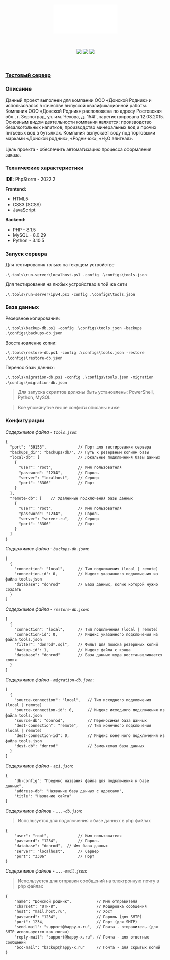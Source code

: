 <br>
<p id="logo" align="center">
    <a href="https://dr.happy-x.ru">
        <img src="images/title.png" width="200" alt="Донской родник"/>
    </a>
</p>
<br>
<p id='stat' align="center">
    <img src='https://img.shields.io/endpoint?style=for-the-badge&url=https://dr.happy-x.ru/api/stat/dev-status.php' />
    <img src='https://img.shields.io/endpoint?style=for-the-badge&url=https://dr.happy-x.ru/api/stat/all-items.php' />
    <img src='https://img.shields.io/endpoint?style=for-the-badge&url=https://dr.happy-x.ru/api/stat/all-users.php' />
</p>
<br>

### [Тестовый сервер][server]

### Описание

Данный проект выполнен для компании ООО «Донской Родник» и использовался в качестве выпуской квалификационной работы. 
Компания ООО «Донской Родник» расположена по адресу Ростовская обл., г. Зерноград, ул. им. Чехова, д. 154Г, зарегистрирована 12.03.2015. 
Основным видом деятельности компании является: производство безалкогольных напитков; производство минеральных вод и прочих питьевых вод в бутылках. 
Компания выпускает воду под торговыми марками «Донской родник», «Родничок», «H<sub>2</sub>O элитная».

Цель проекта - обеспечить автоматизацию процесса оформления заказа.

### Технические характеристики

**IDE:** PhpStorm - 2022.2 

**Frontend:**
+ HTML5
+ CSS3 (SCSS)
+ JavaScript

**Backend:**
+ PHP - 8.1.5
+ MySQL - 8.0.29
+ Python - 3.10.5

### Запуск сервера

Для тестирования только на текущем устройстве

    .\.tools\run-server\localhost.ps1 -config .\configs\tools.json

Для тестирования на любых устройствах в той же сети

    .\.tools\run-server\ipv4.ps1 -config .\configs\tools.json

### База данных

Резервное копирование:

    .\.tools\backup-db.ps1 -config .\configs\tools.json -backups .\configs\backups-db.json

Восстановление копии:

    .\.tools\restore-db.ps1 -config .\configs\tools.json -restore .\configs\restore-db.json

Перенос базы данных:

    .\.tools\migration-db.ps1 -config .\configs\tools.json -migration .\configs\migration-db.json

> Для запуска скриптов должны быть установлены: PowerShell, Python, MySQL

> Все упомянутые выше конфиги описаны ниже

### Конфигурации
*Содержимое файла - `tools.json`*:

    {
      "port": "39153",              // Порт для тестирования сервера 
      "backups_dir": "backups/db/", // Путь к резервным копиям базы
      "local-db": [                 // Локальные подключения базы данных
        {
          "user": "root",           // Имя пользователя
          "password": "1234",       // Пароль
          "server": "localhost",    // Сервер
          "port": "3306"            // Порт
        }
      ],
      "remote-db": [    // Удаленные подключения базы данных
        {
          "user": "root",           // Имя пользователя
          "password": "1234",       // Пароль
          "server": "server.ru",    // Сервер
          "port": "3306"            // Порт
        }
      ]
    }

*Содержимое файла - `backups-db.json`*:

    [
      {
        "connection": "local",      // Тип подключения (local | remote)
        "connection-id": 0,         // Индекс указанного подключения из файла tools.json
        "database": "donrod"        // База данных, копию которой нужно создать
      }
    ]

*Содержимое файла - `restore-db.json`*:

    [
      {
        "connection": "local",      // Тип подключения (local | remote)
        "connection-id": 0,         // Индекс указанного подключения из файла tools.json
        "filter": "donrod*.sql",    // Фильт для поиска резервных копий
        "backup-id": 1,             // Индекс файла с конца
        "database": "donrod"        // База данных куда восстанавливается копия
      }
    ]

*Содержимое файла - `migration-db.json`*:

    [
      {
        "source-connection": "local",   // Тип исходного подключения (local | remote)
        "source-connection-id": 0,      // Индекс исходного подключения из файла tools.json
        "source-db": "donrod",          // Переносимая база данных
        "dest-connection": "remote",    // Тип конечного подключения (local | remote)
        "dest-connection-id": 0,        // Индекс конечного подключения из файла tools.json
        "dest-db": "donrod"             // Заменяемая база данных
      }
    ]

*Содержимое файла - `api.json`*:

    {
        "db-config": "Префикс названия файла для подключения к базе данных",
        "address-db": "Название базы данных с адресами",
        "title": "Название сайта"
    }

*Содержимое файлов  - `...-db.json`*:
> Используется для подключения к базе данных в php файлах

    {
        "user": "root",             // Имя пользователя
        "password": "1234",         // Пароль
        "database": "donrod",  // Имя базы данных
        "server": "localhost",      // Сервер
        "port": "3306"              // Порт
    }

*Содержимое файлов  - `...-mail.json`*:
> Используется для отправки сообщений на электронную почту в php файлах

    {
        "name": "Донской родник",           // Имя отправителя
        "charset": "UTF-8",                 // Кодировка сообщения
        "host": "mail.host.ru",             // Хост
        "password": "1234",                 // Пароль (для SMTP)
        "port": 1234,                       // Порт (для SMTP)
        "send-mail": "support@happy-x.ru",  // Почта - отправитель (для SMTP используется как логин)
        "reply-mail": "support@happy-x.ru", // Почта - для ответных сообщений
        "bcc-mail": "backup@happy-x.ru"     // Почта - для скрытых копий
    }

[server]: https://dr.happy-x.ru/ "Тестовый сервер для демонстранции работы сайта"